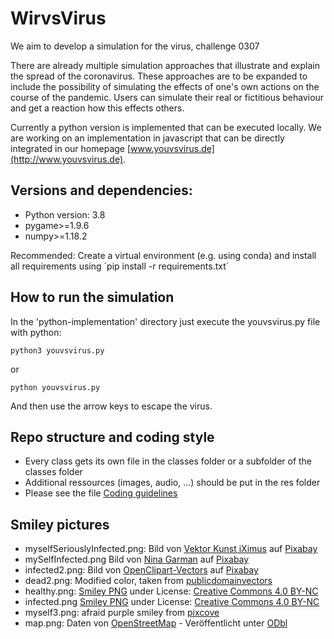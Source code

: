 ﻿# WirvsVirus
We aim to develop a simulation for the virus, challenge 0307

There are already multiple simulation approaches that illustrate and explain the spread of the coronavirus. These approaches are to be expanded to include the possibility of simulating the effects of one's own actions on the course of the pandemic. Users can simulate their real or fictitious behaviour and get a reaction how this effects others.

Currently a python version is implemented that can be executed locally.
We are working on an implementation in javascript that can be directly integrated
in our homepage [www.youvsvirus.de](http://www.youvsvirus.de).
 
## Versions and dependencies:

- Python version: 3.8
- pygame>=1.9.6
- numpy>=1.18.2

Recommended: Create a virtual environment (e.g. using conda) and install all requirements using ´pip install -r requirements.txt´

## How to run the simulation

In the 'python-implementation' directory just execute the youvsvirus.py file with python:

```
python3 youvsvirus.py
```

or

```
python youvsvirus.py
```

And then use the arrow keys to escape the virus.

## Repo structure and coding style

- Every class gets its own file in the classes folder or a subfolder of the classes folder
- Additional ressources (images, audio, ...) should be put in the res folder
- Please see the file [Coding guidelines](https://github.com/Davknapp/WirvsVirus/blob/master/CODINGGUIDELINES.md)


## Smiley pictures
* myselfSeriouslyInfected.png: Bild von [Vektor Kunst iXimus](https://pixabay.com/de/users/iximus-2352783/?utm_source=link-attribution&utm_medium=referral&utm_campaign=image&utm_content=4906550) auf [Pixabay](https://pixabay.com/de/?utm_source=link-attribution&utm_medium=referral&utm_campaign=image&utm_content=4906550)
* mySelfInfected.png Bild von [Nina Garman](https://pixabay.com/de/users/BilliTheCat-7996303/?utm_source=link-attribution&amp;utm_medium=referral&amp;utm_campaign=image&amp;utm_content=4004029) auf [Pixabay](https://pixabay.com/de/?utm_source=link-attribution&amp;utm_medium=referral&amp;utm_campaign=image&amp;utm_content=4004029)
* infected2.png: Bild von [OpenClipart-Vectors]( href="https://pixabay.com/de/users/OpenClipart-Vectors-30363/?utm_source=link-attribution&amp;utm_medium=referral&amp;utm_campaign=image&amp;utm_content=146094) auf [Pixabay](https://pixabay.com/de/?utm_source=link-attribution&amp;utm_medium=referral&amp;utm_campaign=image&amp;utm_content=146094)
* dead2.png: Modified color, taken from [publicdomainvectors](https://publicdomainvectors.org/en/free-clipart/Vector-illustration-of-cartoon-ghost/15086.html)
* healthy.png:  [Smiley PNG](http://pngimg.com/download/36231) under License: [Creative Commons 4.0 BY-NC](https://creativecommons.org/licenses/by-nc/4.0/)
* infected.png [Smiley PNG](http://pngimg.com/download/36229) under License: [Creative Commons 4.0 BY-NC](https://creativecommons.org/licenses/by-nc/4.0/)
* myself3.png: afraid purple smiley from [pixcove](https://www.pixcove.com/tag/scared/page/5/)
* map.png: Daten von [OpenStreetMap](http://www.openstreetmap.org) - Veröffentlicht unter [ODbl](http://opendatacommons.org/licenses/odbl/)
